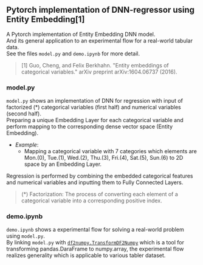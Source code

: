 ## Pytorch implementation of DNN-regressor using Entity Embedding[1]

A Pytorch implementation of Entity Embedding DNN model.  
And its general application to an experimental flow for a real-world tabular data.  
See the files ```model.py``` and ```demo.ipynb``` for more detail.  
  
> [1] Guo, Cheng, and Felix Berkhahn. "Entity embeddings of categorical variables." arXiv preprint arXiv:1604.06737 (2016).  

### model.py

```model.py``` shows an implementation of DNN for regression with input of factorized (*) categorical variables (first half) and numerical variables (second half).  
Preparing a unique Embedding Layer for each categorical variable and perform mapping to the corresponding dense vector space (Entity Embedding).  
- *Example*:
  - Mapping a categorical variable with 7 categories which elements are Mon.(0), Tue.(1), Wed.(2), Thu.(3), Fri.(4), Sat.(5), Sun.(6) to 2D space by an Embedding Layer.  
  
Regression is performed by combining the embedded categorical features and numerical variables and inputting them to Fully Connected Layers.  
  
> (*) Factorization: The process of converting each element of a categorical variable into a corresponding positive index.  

### demo.ipynb

```demo.ipynb``` shows a experimental flow for solving a real-world problem using ```model.py```.  
By linking ```model.py``` with [```df2numpy.TransformDF2Numpy```](https://github.com/kitayama1234/TransformDF2Numpy) which is a tool for transforming pandas.DaraFrame to numpy.array,
the experimental flow realizes generality which is applicable to various tabler dataset.
